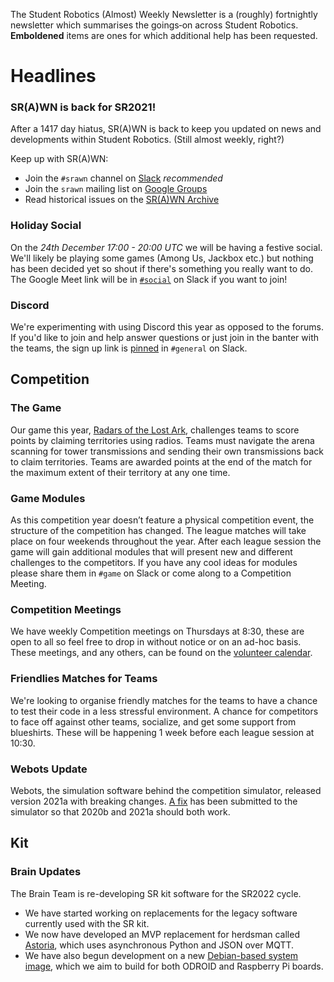 The Student Robotics (Almost) Weekly Newsletter is a (roughly) fortnightly newsletter which summarises the goings‐on across Student Robotics. **Emboldened** items are ones for which additional help has been requested.

# Headlines

### SR(A)WN is back for SR2021!

After a 1417 day hiatus, SR(A)WN is back to keep you updated on news and developments within Student Robotics. (Still almost weekly, right?)

Keep up with SR(A)WN:

- Join the `#srawn` channel on [Slack](https://app.slack.com/client/T0EEPF1LH/C01GBT8NMSN) _recommended_
- Join the `srawn` mailing list on [Google Groups](https://groups.google.com/g/srawn)
- Read historical issues on the [SR(A)WN Archive](https://studentrobotics.org/srawn)

### Holiday Social
On the _24th December 17:00 - 20:00 UTC_ we will be having a festive social. We'll likely be playing some games (Among Us, Jackbox etc.) but nothing has been decided yet so shout if there's something you really want to do. The Google Meet link will be in [`#social`](https://studentrobotics.slack.com/archives/CF94T25GU) on Slack if you want to join!

### Discord
We're experimenting with using Discord this year as opposed to the forums. If you'd like to join and help answer questions or just join in the banter with the teams, the sign up link is [pinned](https://studentrobotics.slack.com/archives/C0EEJ0ASY/p1607552491072100) in `#general` on Slack.

## Competition

### The Game
Our game this year, [Radars of the Lost Ark](https://studentrobotics.org/docs/rules/), challenges teams to score points by claiming territories using radios. Teams must navigate the arena scanning for tower transmissions and sending their own transmissions back to claim territories. Teams are awarded points at the end of the match for the maximum extent of their territory at any one time.

### Game Modules
As this competition year doesn’t feature a physical competition event, the structure of the competition has changed. The league matches will take place on four weekends throughout the year. After each league session the game will gain additional modules that will present new and different challenges to the competitors. If you have any cool ideas for modules please share them in `#game` on Slack or come along to a Competition Meeting.

### Competition Meetings
We have weekly Competition meetings on Thursdays at 8:30, these are open to all so feel free to drop in without notice or on an ad-hoc basis. These meetings, and any others, can be found on the [volunteer calendar](https://studentrobotics.org/runbook/volunteering/calendars/).

### Friendlies Matches for Teams
We're looking to organise friendly matches for the teams to have a chance to test their code in a less stressful environment. A chance for competitors to face off against other teams, socialize, and get some support from blueshirts. These will be happening 1 week before each league session at 10:30.

### Webots Update

Webots, the simulation software behind the competition simulator, released version 2021a with breaking changes. [A fix](https://github.com/srobo/competition-simulator/pull/251) has been submitted to the simulator so that 2020b and 2021a should both work.

## Kit

### Brain Updates

The Brain Team is re-developing SR kit software for the SR2022 cycle.

- We have started working on replacements for the legacy software currently used with the SR kit.
- We now have developed an MVP replacement for herdsman called [Astoria](https://github.com/srobo/astoria), which uses asynchronous Python and JSON over MQTT.
- We have also begun development on a new [Debian-based system image](https://github.com/srobo/robot-base), which we aim to build for both ODROID and Raspberry Pi boards.
